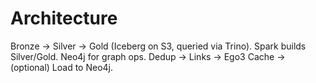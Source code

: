 # Architecture
Bronze → Silver → Gold (Iceberg on S3, queried via Trino). Spark builds Silver/Gold. Neo4j for graph ops.
Dedup → Links → Ego3 Cache → (optional) Load to Neo4j.
